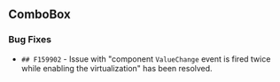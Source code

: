 ##  ComboBox

###    Bug Fixes

- `## F159902` - Issue with "component `ValueChange` event is fired twice while enabling the virtualization" has been resolved.
